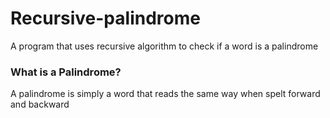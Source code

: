 # Recursive-palindrome
A program that uses recursive algorithm to check if a word is a palindrome

<h3>What is a Palindrome?</h3>
<p>A palindrome is simply a word that reads the same way when spelt forward and backward</p>
